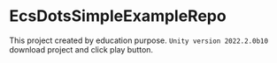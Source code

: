 # EcsDotsSimpleExampleRepo
This project created by education purpose. `Unity version 2022.2.0b10` download project and click play button.
